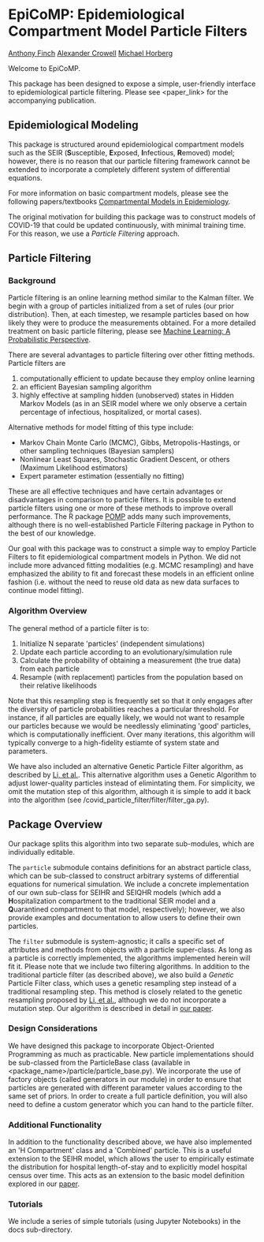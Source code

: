 # EpiCoMP: **Epi**demiological **Co**mpartment **M**odel **P**article Filters

[Anthony Finch](anthony.j.finch@kp.org)
[Alexander Crowell](alexander.m.crowell@kp.org)
[Michael Horberg](michael.a.horberg@kp.org)

Welcome to EpiCoMP.

This package has been designed to expose a simple, user-friendly interface to epidemiological particle filtering.  Please see <paper_link> for the accompanying publication.

## Epidemiological Modeling

This package is structured around epidemiological compartment models such as the SEIR (**S**usceptible, **E**xposed, **I**nfectious, **R**emoved) model; however, there is no reason that our particle filtering framework cannot be extended to incorporate a completely different system of differential equations.

For more information on basic compartment models, please see the following papers/textbooks [Compartmental Models in Epidemiology](https://link.springer.com/content/pdf/10.1007%2F978-3-540-78911-6_2.pdf).



The original motivation for building this package was to construct models of COVID-19 that could be updated continuously, with minimal training time.  For this reason, we use a *Particle Filtering* approach.

## Particle Filtering

### Background

Particle filtering is an online learning method similar to the Kalman filter.  We begin with a group of particles initialized from a set of rules (our prior distribution).  Then, at each timestep, we resample particles based on how likely they were to produce the measurements obtained.  For a more detailed treatment on basic particle filtering, please see [Machine Learning: A Probabilistic Perspective](http://noiselab.ucsd.edu/ECE228/Murphy_Machine_Learning.pdf).

There are several advantages to particle filtering over other fitting methods.  Particle filters are

1. computationally efficient to update because they employ online learning
2. an efficient Bayesian sampling algorithm 
3. highly effective at sampling hidden (unobserved) states in Hidden Markov Models (as in an SEIR model where we only observe a certain percentage of infectious, hospitalized, or mortal cases).

Alternative methods for model fitting of this type include:

* Markov Chain Monte Carlo (MCMC), Gibbs, Metropolis-Hastings, or other sampling techniques (Bayesian samplers)
* Nonlinear Least Squares, Stochastic Gradient Descent, or others (Maximum Likelihood estimators)
* Expert parameter estimation (essentially no fitting)

These are all effective techniques and have certain advantages or disadvantages in comparison to particle filters.  It is possible to extend particle filters using one or more of these methods to improve overall performance.  The R package [POMP](https://cran.r-project.org/web/packages/pomp/pomp.pdf) adds many such improvements, although there is no well-established Particle Filtering package in Python to the best of our knowledge.

Our goal with this package was to construct a simple way to employ Particle Filters to fit epidemiological compartment models in Python.  We did not include more advanced fitting modalities (e.g. MCMC resampling) and have emphasized the ability to fit and forecast these models in an efficient online fashion (i.e. without the need to reuse old data as new data surfaces to continue model fitting).

### Algorithm Overview

The general method of a particle filter is to:

1. Initialize N separate 'particles' (independent simulations)
2. Update each particle according to an evolutionary/simulation rule
3. Calculate the probability of obtaining a measurement (the true data) from each particle
4. Resample (with replacement) particles from the population based on their relative likelihoods

Note that this resampling step is frequently set so that it only engages after the diversity of particle probabilities reaches a particular threshold.  For instance, if all particles are equally likely, we would not want to resample our particles because we would be needlessly eliminating 'good' particles, which is computationally inefficient.  Over many iterations, this algorithm will typically converge to a high-fidelity estiamte of system state and parameters.

We have also included an alternative Genetic Particle Filter algorithm, as described by [Li, et al.](https://pubmed.ncbi.nlm.nih.gov/28350341/).  This alternative algorithm uses a Genetic Algorithm to adjust lower-quality particles instead of elimintating them.  For simplicity, we omit the mutation step of this algorithm, although it is simple to add it back into the algorithm (see /covid_particle_filter/filter/filter_ga.py).


## Package Overview

Our package splits this algorithm into two separate sub-modules, which are individually editable.

The `particle` submodule contains definitions for an abstract particle class, which can be sub-classed to construct arbitrary systems of differential equations for numerical simulation.  We include a concrete implementation of our own sub-class for SEIHR and SEIQHR models (which add a **H**ospitalization compartment to the traditional SEIR model and a **Q**uarantined compartment to that model, respectively); however, we also provide examples and documentation to allow users to define their own particles.

The `filter` submodule is system-agnostic; it calls a specific set of attributes and methods from objects with a particle super-class.  As long as a particle is correctly implemented, the algorithms implemented herein will fit it.  Please note that we include two filtering algorithms.  In addition to the traditional particle filter (as described above), we also build a *Genetic* Particle Filter class, which uses a genetic resampling step instead of a traditional resampling step.  This method is closely related to the genetic resampling proposed by [Li, et al.](https://pubmed.ncbi.nlm.nih.gov/28350341/), although we do not incorporate a mutation step.  Our algorithm is described in detail in [our paper](link).

### Design Considerations

We have designed this package to incorporate Object-Oriented Programming as much as practicable.  New particle implementations should be sub-classed from the ParticleBase class (available in <package_name>/particle/particle_base.py).  We incorporate the use of factory objects (called generators in our module) in order to ensure that particles are generated with different parameter values according to the same set of priors.  In order to create a full particle definition, you will also need to define a custom generator which you can hand to the particle filter.

### Additional Functionality

In addition to the functionality described above, we have also implemented an 'H Compartment' class and a 'Combined' particle.  This is a useful extension to the SEIHR model, which allows the user to empirically estimate the distribution for hospital length-of-stay and to explicitly model hospital census over time.  This acts as an extension to the basic model definition explored in our [paper](link).

### Tutorials

We include a series of simple tutorials (using Jupyter Notebooks) in the docs sub-directory.